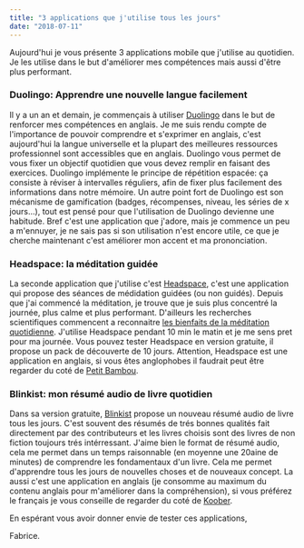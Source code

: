 ```yaml
---
title: "3 applications que j'utilise tous les jours"
date: "2018-07-11"
---
```


Aujourd'hui je vous présente 3 applications mobile que j'utilise au quotidien. Je les utilise dans le but d'améliorer mes compétences mais aussi d'être plus performant.

### Duolingo: Apprendre une nouvelle langue facilement

Il y a un an et demain, je commençais à utiliser [Duolingo](https://www.duolingo.com/) dans le but de renforcer mes compétences en anglais. Je me suis rendu compte de l'importance de pouvoir comprendre et s'exprimer en anglais, c'est aujourd'hui la langue universelle et la plupart des meilleures ressources professionnel sont accessibles que en anglais.
Duolingo vous permet de vous fixer un objectif quotidien que vous devez remplir en faisant des exercices. Duolingo implémente le principe de répétition espacée: ça consiste à réviser à intervalles réguliers, afin de fixer plus facilement des informations dans notre mémoire. Un autre point fort de Duolingo est son mécanisme de gamification (badges, récompenses, niveau, les séries de x jours...), tout est pensé pour que l'utilisation de Duolingo devienne une habitude. Bref c'est une application que j'adore, mais je commence un peu a m'ennuyer, je ne sais pas si son utilisation n'est encore utile, ce que je cherche maintenant c'est améliorer mon accent et ma prononciation.

### Headspace: la méditation guidée

La seconde application que j'utilise c'est [Headspace](https://www.headspace.com/), c'est une application qui propose des séances de médidation guidées (ou non guidés). Depuis que j'ai commencé la méditation, je trouve que je suis plus concentré la journée, plus calme et plus performant. D'ailleurs les recherches scientifiques commencent a reconnaitre [les bienfaits de la méditation quotidienne](http://www.jneurosci.org/content/35/46/15307.short?sid=1615a22b-af57-427b-9319-dfd2f7b161f0). J'utilise Headspace pendant 10 min le matin et je me sens pret pour ma journée. Vous pouvez tester Headspace en version gratuite, il propose un pack de découverte de 10 jours. Attention, Headspace est une application en anglais, si vous êtes anglophobes il faudrait peut être regarder du coté de [Petit Bambou](https://www.petitbambou.com/).

### Blinkist: mon résumé audio de livre quotidien

Dans sa version gratuite, [Blinkist](https://www.blinkist.com/) propose un nouveau résumé audio de livre tous les jours. C'est souvent des résumés de trés bonnes qualités fait directement par des contributeurs et les livres choisis sont des livres de non fiction toujours trés intérressant. J'aime bien le format de résumé audio, cela me permet dans un temps raisonnable (en moyenne une 20aine de minutes) de comprendre les fondamentaux d'un livre. Cela me permet d'apprendre tous les jours de nouvelles choses et de nouveaux concept. La aussi c'est une application en anglais (je consomme au maximum du contenu anglais pour m'améliorer dans la compréhension), si vous préférez le français je vous conseille de regarder du coté de [Koober](https://goo.gl/kw8PjV).


En espérant vous avoir donner envie de tester ces applications,

Fabrice.
